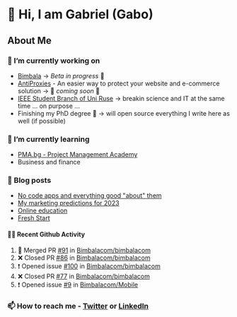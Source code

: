 

<!--
**mrgkanev/mrgkanev** is a ✨ _special_ ✨ repository because its `README.md` (this file) appears on your GitHub profile.

Here are some ideas to get you started:

-  ...
- 🌱 I’m currently learning ...
- 👯 I’m looking to collaborate on ...
- 🤔 I’m looking for help with ...
- 💬 Ask me about ...
- 📫 How to reach me: ...
- 😄 Pronouns: ...
- ⚡ Fun fact: ...
-->

# 👋 Hi, I am Gabriel (Gabo)

## About Me

### 🔭 I’m currently working on
- [Bimbala](https://bimbala.com/) -> *Beta in progress* 🚀
- [AntiProxies](https://antiproxies.com/) - An easier way to protect your website and e-commerce solution -> 🚀 *coming soon* 🚀
- [IEEE Student Branch of Uni Ruse](https://github.com/IEEE-Student-Branch-of-Uni-Ruse) -> breakin science and IT at the same time ... on purpose ...
- Finishing my PhD degree 🤔 -> will open source everything I write here as well (if possible)

### 🌱 I’m currently learning
- [PMA.bg - Project Management Academy](https://pma.bg/)
- Business and finance

### 📖 Blog posts
<!-- BLOG-POST-LIST:START -->
- [No code apps and everything good &quot;about&quot; them](https://mrgkanev.eu/posts/no-code-apps-and-everything-good-about-them/)
- [My marketing predictions for 2023](https://mrgkanev.eu/posts/my-marketing-predictions-for-2023/)
- [Online education](https://mrgkanev.eu/posts/online-education/)
- [Fresh Start](https://mrgkanev.eu/posts/fresh-start/)
<!-- BLOG-POST-LIST:END -->

#### 🧑‍💻 Recent Github Activity

<!--START_SECTION:activity-->
1. 🎉 Merged PR [#91](https://github.com/Bimbalacom/bimbalacom/pull/91) in [Bimbalacom/bimbalacom](https://github.com/Bimbalacom/bimbalacom)
2. ❌ Closed PR [#86](https://github.com/Bimbalacom/bimbalacom/pull/86) in [Bimbalacom/bimbalacom](https://github.com/Bimbalacom/bimbalacom)
3. ❗️ Opened issue [#100](https://github.com/Bimbalacom/bimbalacom/issues/100) in [Bimbalacom/bimbalacom](https://github.com/Bimbalacom/bimbalacom)
4. ❌ Closed PR [#77](https://github.com/Bimbalacom/bimbalacom/pull/77) in [Bimbalacom/bimbalacom](https://github.com/Bimbalacom/bimbalacom)
5. ❗️ Opened issue [#9](https://github.com/Bimbalacom/Mobile/issues/9) in [Bimbalacom/Mobile](https://github.com/Bimbalacom/Mobile)
<!--END_SECTION:activity-->


### 📫 How to reach me - [Twitter](https://twitter.com/mrgkanev) or [LinkedIn](https://www.linkedin.com/in/mrgkanev) 
